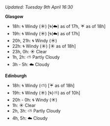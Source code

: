 *Updated: Tuesday 9th April 16:30*

**Glasgow**

* 18h: :cyclone: Windy (:sunny:) [:cyclone:(:cloud:) as of 17h, :umbrella: as of 18h]
* 19h: :cyclone: Windy (:sunny:) [:cyclone:(:cloud:) as of 17h]
* 20h, 21h: :cyclone: Windy (:sunny:)
* 22h: :cyclone: Windy (:sunny:) [:sunny: as of 18h]
* 23h, 0h: :sunny: Clear
* 1h, 2h: :partly_sunny: Partly Cloudy
* 3h - 5h: :cloud: Cloudy

**Edinburgh**

* 18h: :cyclone: Windy (:partly_sunny:) [:umbrella: as of 18h]
* 19h: :cyclone: Windy (:sunny:) [:cyclone:(:partly_sunny:) as of 10h]
* 20h - 0h: :cyclone: Windy (:sunny:)
* 1h: :sunny: Clear
* 2h, 3h: :partly_sunny: Partly Cloudy
* 4h, 5h: :cloud: Cloudy
